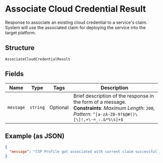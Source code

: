 
# Associate Cloud Credential Result

Response to associate an existing cloud credential to a service's claim. System will use the associated claim for deploying the service into the target platform.

## Structure

`AssociateCloudCredentialResult`

## Fields

| Name | Type | Tags | Description |
|  --- | --- | --- | --- |
| `message` | `string` | Optional | Brief description of the response in the form of a message.<br>**Constraints**: *Maximum Length*: `200`, *Pattern*: `^[a-zA-Z0-9?$@#()\[\]!,+\-=_:.&*%\s]+$` |

## Example (as JSON)

```json
{
  "message": "CSP Profile got associated with current claim successfully"
}
```

